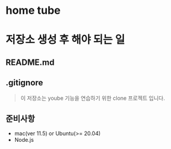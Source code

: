# home tube

# 저장소 생성 후 해야 되는 일
## README.md
## .gitignore


> 이 저장소는 yoube 기능을 연습하기 위한 clone 프로젝트 입니다.

## 준비사항
- mac(ver 11.5) or Ubuntu(>= 20.04)
- Node.js

